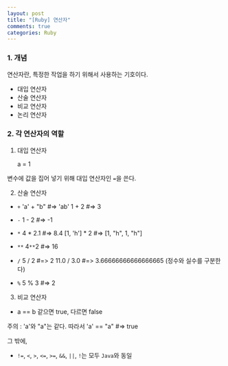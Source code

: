 ```yaml
---
layout: post
title: "[Ruby] 연산자"
comments: true
categories: Ruby
---
```


### 1. 개념

연산자란, 특정한 작업을 하기 위해서 사용하는 기호이다.

- 대입 연산자
- 산술 연산자
- 비교 연산자
- 논리 연산자

### 2. 각 연산자의 역할

1) 대입 연산자

	a = 1

변수에 값을 집어 넣기 위해 대입 연산자인 `=`을 쓴다.


2) 산술 연산자

- `+`
'a' + "b" #=> 'ab'
1 + 2 #=> 3

- `-`
1 - 2 #=> -1

- `*`
4 * 2.1 #=> 8.4
[1, 'h'] * 2 #=> [1, "h", 1, "h"]

- `**`
4`**`2 #=> 16

- `/`
5 / 2 #=> 2
11.0 / 3.0 #=> 3.66666666666666665 (정수와 실수를 구분한다)

- `%`
5 % 3 #=> 2

3) 비교 연산자

- a == b
같으면 true, 다르면 false

주의 : 'a'와 "a"는 같다. 따라서 'a' == "a" #=> true

그 밖에,

- `!=`, `<`, `>`, `<=`, `>=`, `&&`, `||`, `!`는 모두 `Java`와 동일






